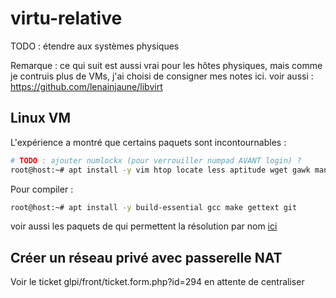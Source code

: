 # virtu-relative
TODO : étendre aux systèmes physiques

Remarque : ce qui suit est aussi vrai pour les hôtes physiques, mais comme je contruis plus de VMs, j'ai choisi de consigner mes notes ici.
voir aussi : https://github.com/lenainjaune/libvirt
## Linux VM
L'expérience a montré que certains paquets sont incontournables :
```sh
# TODO : ajouter numlockx (pour verrouiller numpad AVANT login) ?
root@host:~# apt install -y vim htop locate less aptitude wget gawk man sshfs rsync tree curl net-tools gnupg2 rfkill util-linux nmap tcpdump binutils  screen pv
```
Pour compiler :
```sh
root@host:~# apt install -y build-essential gcc make gettext git
```
voir aussi les paquets de qui permettent la résolution par nom [ici](https://github.com/lenainjaune/network_howto#acc%C3%A9s-r%C3%A9seau-par-nom)

## Créer un réseau privé avec passerelle NAT
Voir le ticket glpi/front/ticket.form.php?id=294 en attente de centraliser
